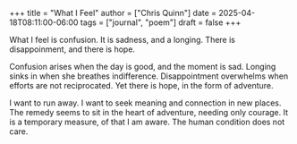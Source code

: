 +++
title = "What I Feel"
author = ["Chris Quinn"]
date = 2025-04-18T08:11:00-06:00
tags = ["journal", "poem"]
draft = false
+++

What I feel is confusion. It is sadness, and a longing. There is disappoinment, and there is hope.

Confusion arises when the day is good, and the moment is sad. Longing sinks in when she breathes
indifference. Disappointment overwhelms when efforts are not reciprocated. Yet there is hope,
in the form of adventure.

I want to run away. I want to seek meaning and connection in new places. The remedy seems to sit in
the heart of adventure, needing only courage. It is a temporary measure, of that I am aware. The
human condition does not care.
